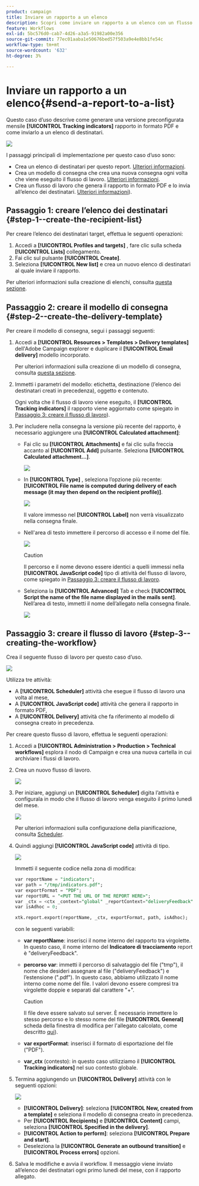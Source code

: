 ```yaml
---
product: campaign
title: Inviare un rapporto a un elenco
description: Scopri come inviare un rapporto a un elenco con un flusso di lavoro
feature: Workflows
exl-id: 5bc576d0-cab7-4d26-a3a5-91982a00e356
source-git-commit: 77ec01aaba1e50676bed57f503a9e4e8bb1fe54c
workflow-type: tm+mt
source-wordcount: '632'
ht-degree: 3%

---
```


# Inviare un rapporto a un elenco{#send-a-report-to-a-list}

Questo caso d’uso descrive come generare una versione preconfigurata mensile **[!UICONTROL Tracking indicators]** rapporto in formato PDF e come inviarlo a un elenco di destinatari.

![](assets/use_case_report_intro.png)

I passaggi principali di implementazione per questo caso d’uso sono:

* Crea un elenco di destinatari per questo report. [Ulteriori informazioni](#step-1--create-the-recipient-list).
* Crea un modello di consegna che crea una nuova consegna ogni volta che viene eseguito il flusso di lavoro. [Ulteriori informazioni](#step-2--create-the-delivery-template).
* Crea un flusso di lavoro che genera il rapporto in formato PDF e lo invia all’elenco dei destinatari. [Ulteriori informazioni](#step-3--create-the-workflow)).

## Passaggio 1: creare l’elenco dei destinatari {#step-1--create-the-recipient-list}

Per creare l’elenco dei destinatari target, effettua le seguenti operazioni:

1. Accedi a **[!UICONTROL Profiles and targets]** , fare clic sulla scheda **[!UICONTROL Lists]** collegamento.
1. Fai clic sul pulsante **[!UICONTROL Create]**.
1. Seleziona **[!UICONTROL New list]** e crea un nuovo elenco di destinatari al quale inviare il rapporto.

Per ulteriori informazioni sulla creazione di elenchi, consulta [questa sezione](../../v8/audiences/create-audiences.md).

## Passaggio 2: creare il modello di consegna {#step-2--create-the-delivery-template}

Per creare il modello di consegna, segui i passaggi seguenti:

1. Accedi a **[!UICONTROL Resources > Templates > Delivery templates]** dell&#39;Adobe Campaign explorer e duplicare il **[!UICONTROL Email delivery]** modello incorporato.

   Per ulteriori informazioni sulla creazione di un modello di consegna, consulta [questa sezione](../../v8/send/create-templates.md).

1. Immetti i parametri del modello: etichetta, destinazione (l’elenco dei destinatari creati in precedenza), oggetto e contenuto.

   Ogni volta che il flusso di lavoro viene eseguito, il **[!UICONTROL Tracking indicators]** il rapporto viene aggiornato come spiegato in [Passaggio 3: creare il flusso di lavoro](#step-3--creating-the-workflow)).

1. Per includere nella consegna la versione più recente del rapporto, è necessario aggiungere una **[!UICONTROL Calculated attachment]**:

   * Fai clic su **[!UICONTROL Attachments]** e fai clic sulla freccia accanto al **[!UICONTROL Add]** pulsante. Seleziona **[!UICONTROL Calculated attachment...]**.

     ![](assets/use_case_report_4.png)

   * In **[!UICONTROL Type]** , seleziona l’opzione più recente: **[!UICONTROL File name is computed during delivery of each message (it may then depend on the recipient profile)]**.

     ![](assets/use_case_report_5.png)

     Il valore immesso nel **[!UICONTROL Label]** non verrà visualizzato nella consegna finale.

   * Nell&#39;area di testo immettere il percorso di accesso e il nome del file.

     ![](assets/use_case_report_6.png)

     >[!CAUTION]
     >
     >Il percorso e il nome devono essere identici a quelli immessi nella **[!UICONTROL JavaScript code]** tipo di attività del flusso di lavoro, come spiegato in [Passaggio 3: creare il flusso di lavoro](#step-3--creating-the-workflow).

   * Seleziona la **[!UICONTROL Advanced]** Tab e check **[!UICONTROL Script the name of the file name displayed in the mails sent]**. Nell’area di testo, immetti il nome dell’allegato nella consegna finale.

     ![](assets/use_case_report_6b.png)

## Passaggio 3: creare il flusso di lavoro {#step-3--creating-the-workflow}

Crea il seguente flusso di lavoro per questo caso d’uso.

![](assets/use_case_report_8.png)

Utilizza tre attività:

* A **[!UICONTROL Scheduler]** attività che esegue il flusso di lavoro una volta al mese,
* A **[!UICONTROL JavaScript code]** attività che genera il rapporto in formato PDF,
* A **[!UICONTROL Delivery]** attività che fa riferimento al modello di consegna creato in precedenza.

Per creare questo flusso di lavoro, effettua le seguenti operazioni:

1. Accedi a **[!UICONTROL Administration > Production > Technical workflows]** esplora il nodo di Campaign e crea una nuova cartella in cui archiviare i flussi di lavoro.
1. Crea un nuovo flusso di lavoro.

   ![](assets/use_case_report_7.png)

1. Per iniziare, aggiungi un **[!UICONTROL Scheduler]** digita l’attività e configurala in modo che il flusso di lavoro venga eseguito il primo lunedì del mese.

   ![](assets/use_case_report_9.png)

   Per ulteriori informazioni sulla configurazione della pianificazione, consulta [Scheduler](scheduler.md).

1. Quindi aggiungi **[!UICONTROL JavaScript code]** attività di tipo.

   ![](assets/use_case_report_10.png)

   Immetti il seguente codice nella zona di modifica:

   ```sql
   var reportName = "indicators";
   var path = "/tmp/indicators.pdf";
   var exportFormat = "PDF";
   var reportURL = "<PUT THE URL OF THE REPORT HERE>";
   var _ctx = <ctx _context="global" _reportContext="deliveryFeedback" />
   var isAdhoc = 0;
   
   xtk.report.export(reportName, _ctx, exportFormat, path, isAdhoc);
   ```


   con le seguenti variabili:

   * **var reportName**: inserisci il nome interno del rapporto tra virgolette. In questo caso, il nome interno del **Indicatore di tracciamento** report è &quot;deliveryFeedback&quot;.
   * **percorso var**: immetti il percorso di salvataggio del file (&quot;tmp&quot;), il nome che desideri assegnare al file (&quot;deliveryFeedback&quot;) e l’estensione (&quot;.pdf&quot;). In questo caso, abbiamo utilizzato il nome interno come nome del file. I valori devono essere compresi tra virgolette doppie e separati dal carattere &quot;+&quot;.

     >[!CAUTION]
     >
     >Il file deve essere salvato sul server. È necessario immettere lo stesso percorso e lo stesso nome del file **[!UICONTROL General]** scheda della finestra di modifica per l&#39;allegato calcolato, come descritto [qui](#step-2--create-the-delivery-template)).

   * **var exportFormat**: inserisci il formato di esportazione del file (&quot;PDF&quot;).
   * **var_ctx** (contesto): in questo caso utilizziamo il **[!UICONTROL Tracking indicators]** nel suo contesto globale.

1. Termina aggiungendo un **[!UICONTROL Delivery]** attività con le seguenti opzioni:

   ![](assets/use_case_report_11.png)

   * **[!UICONTROL Delivery]**: seleziona **[!UICONTROL New, created from a template]** e seleziona il modello di consegna creato in precedenza.
   * Per **[!UICONTROL Recipients]** e **[!UICONTROL Content]** campi, seleziona **[!UICONTROL Specified in the delivery]**.
   * **[!UICONTROL Action to perform]**: seleziona **[!UICONTROL Prepare and start]**.
   * Deseleziona la **[!UICONTROL Generate an outbound transition]** e **[!UICONTROL Process errors]** opzioni.

1. Salva le modifiche e avvia il workflow. Il messaggio viene inviato all’elenco dei destinatari ogni primo lunedì del mese, con il rapporto allegato.
